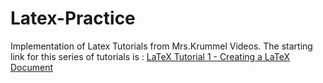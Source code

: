 # Latex-Practice
Implementation of Latex Tutorials from Mrs.Krummel Videos.
The starting link for this series of tutorials is : 
<a href="https://www.youtube.com/watch?v=SoDv0qhyysQ">LaTeX Tutorial 1 - Creating a LaTeX Document</a>
